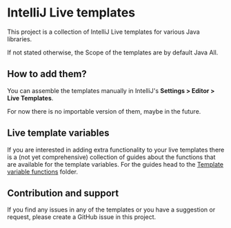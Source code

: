 # IntelliJ Live templates

This project is a collection of IntelliJ Live templates for various Java libraries.

If not stated otherwise, the Scope of the templates are by default Java All.

## How to add them?

You can assemble the templates manually in IntelliJ's **Settings > Editor > Live Templates**.

For now there is no importable version of them, maybe in the future.

## Live template variables

If you are interested in adding extra functionality to your live templates there is a (not yet comprehensive) collection of guides about the functions that are available
for the template variables. For the guides head to the [Template variable functions](template_variable_functions/) folder.

## Contribution and support

If you find any issues in any of the templates or you have a suggestion or request, please create a GitHub issue in this project.
